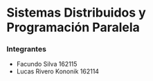 # Sistemas Distribuidos y Programación Paralela
### Integrantes
* Facundo Silva 162115
* Lucas Rivero Kononik 162114
